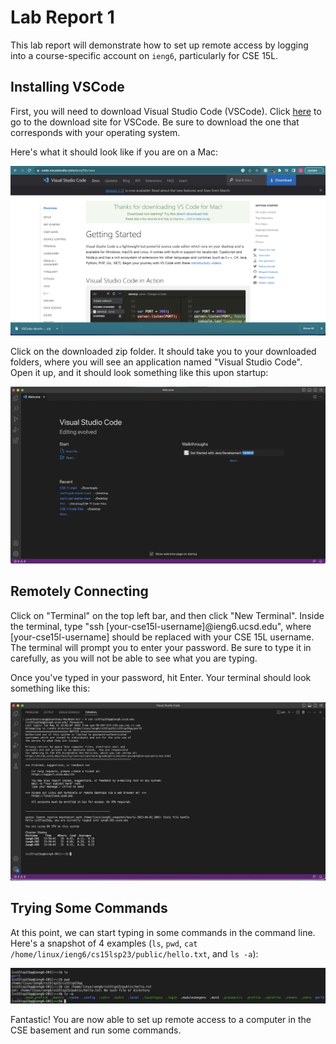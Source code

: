 # Lab Report 1

This lab report will demonstrate how to set up remote access by logging into a course-specific account on `ieng6`, particularly for CSE 15L.  

## Installing VSCode

First, you will need to download Visual Studio Code (VSCode). Click [here](https://code.visualstudio.com/download) to go to the download site for VSCode. Be sure to download the one that corresponds with your operating system.

Here's what it should look like if you are on a Mac:  

![Image](step1.png)

Click on the downloaded zip folder. It should take you to your downloaded folders, where you will see an application named "Visual Studio Code". Open it up, and it should look something like this upon startup:  

![Image](step2.png)

## Remotely Connecting

Click on "Terminal" on the top left bar, and then click "New Terminal". Inside the terminal, type "ssh [your-cse15l-username]@ieng6.ucsd.edu", where [your-cse15l-username] should be replaced with your CSE 15L username. The terminal will prompt you to enter your password. Be sure to type it in carefully, as you will not be able to see what you are typing. 

Once you've typed in your password, hit Enter. Your terminal should look something like this:  

![Image](step3.png)

## Trying Some Commands

At this point, we can start typing in some commands in the command line. Here's a snapshot of 4 examples (`ls`, `pwd`, `cat /home/linux/ieng6/cs15lsp23/public/hello.txt`, and `ls -a`):

![Image](step4.png)

Fantastic! You are now able to set up remote access to a computer in the CSE basement and run some commands. 
